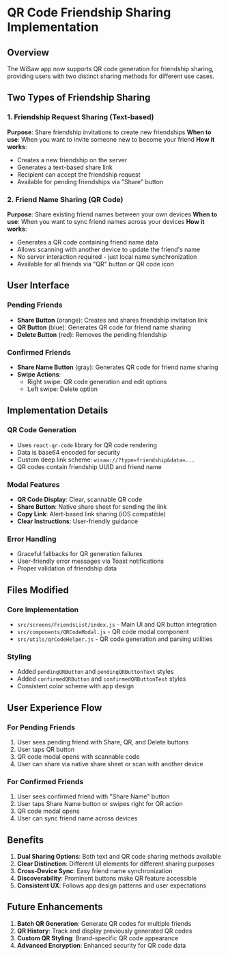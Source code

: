 # QR Code Friendship Sharing Implementation

## Overview

The WiSaw app now supports QR code generation for friendship sharing, providing users with two distinct sharing methods for different use cases.

## Two Types of Friendship Sharing

### 1. Friendship Request Sharing (Text-based)

**Purpose**: Share friendship invitations to create new friendships
**When to use**: When you want to invite someone new to become your friend
**How it works**:

- Creates a new friendship on the server
- Generates a text-based share link
- Recipient can accept the friendship request
- Available for pending friendships via "Share" button

### 2. Friend Name Sharing (QR Code)

**Purpose**: Share existing friend names between your own devices
**When to use**: When you want to sync friend names across your devices
**How it works**:

- Generates a QR code containing friend name data
- Allows scanning with another device to update the friend's name
- No server interaction required - just local name synchronization
- Available for all friends via "QR" button or QR code icon

## User Interface

### Pending Friends

- **Share Button** (orange): Creates and shares friendship invitation link
- **QR Button** (blue): Generates QR code for friend name sharing
- **Delete Button** (red): Removes the pending friendship

### Confirmed Friends

- **Share Name Button** (gray): Generates QR code for friend name sharing
- **Swipe Actions**:
  - Right swipe: QR code generation and edit options
  - Left swipe: Delete option

## Implementation Details

### QR Code Generation

- Uses `react-qr-code` library for QR code rendering
- Data is base64 encoded for security
- Custom deep link scheme: `wisaw://?type=friendship&data=...`
- QR codes contain friendship UUID and friend name

### Modal Features

- **QR Code Display**: Clear, scannable QR code
- **Share Button**: Native share sheet for sending the link
- **Copy Link**: Alert-based link sharing (iOS compatible)
- **Clear Instructions**: User-friendly guidance

### Error Handling

- Graceful fallbacks for QR generation failures
- User-friendly error messages via Toast notifications
- Proper validation of friendship data

## Files Modified

### Core Implementation

- `src/screens/FriendsList/index.js` - Main UI and QR button integration
- `src/components/QRCodeModal.js` - QR code modal component
- `src/utils/qrCodeHelper.js` - QR code generation and parsing utilities

### Styling

- Added `pendingQRButton` and `pendingQRButtonText` styles
- Added `confirmedQRButton` and `confirmedQRButtonText` styles
- Consistent color scheme with app design

## User Experience Flow

### For Pending Friends

1. User sees pending friend with Share, QR, and Delete buttons
2. User taps QR button
3. QR code modal opens with scannable code
4. User can share via native share sheet or scan with another device

### For Confirmed Friends

1. User sees confirmed friend with "Share Name" button
2. User taps Share Name button or swipes right for QR action
3. QR code modal opens
4. User can sync friend name across devices

## Benefits

1. **Dual Sharing Options**: Both text and QR code sharing methods available
2. **Clear Distinction**: Different UI elements for different sharing purposes
3. **Cross-Device Sync**: Easy friend name synchronization
4. **Discoverability**: Prominent buttons make QR feature accessible
5. **Consistent UX**: Follows app design patterns and user expectations

## Future Enhancements

1. **Batch QR Generation**: Generate QR codes for multiple friends
2. **QR History**: Track and display previously generated QR codes
3. **Custom QR Styling**: Brand-specific QR code appearance
4. **Advanced Encryption**: Enhanced security for QR code data
